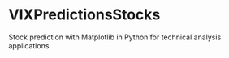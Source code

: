 # VIXPredictionsStocks
Stock prediction with Matplotlib in Python for technical analysis applications.

